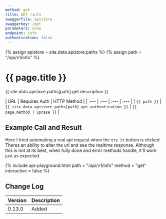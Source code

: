 ```yaml
---
method: get
title: GET /info
swaggerfile: apistore
swaggerkey: /get
parameters: none
endpoint: info
authentication: false
--- 
```


{% assign apistore = site.data.apistore.paths %}
{% assign path = "/api/v1/info" %}

# {{ page.title }} 
<!-- {{ page.path }} {{ site.url }} -->

{{ site.data.apistore.paths[path].get.description }}

<!-- {% include api-table2.html path = "/api/v1/info" method = "get" %} -->

| URL | Requires Auth | HTTP Method |
| :--- | :--- | :--- | :--- |
| `{{ path }}` | `{{ site.data.apistore.paths[path].get.authentication }}` | `{{ page.method | upcase }}` |

## Example Call and Result

Here I tried automating a real api request when the `try it` button is clicked. Theres an ability to alter the url and see the realtime response.
Although this is not at its best, when fully done and error methods handle, it'll work just as expected.

{% include api-playground.html path = "/api/v1/info" method = "get" interactive = false %}

## Change Log

| Version | Description |
| :--- | :--- |
| 0.13.0 | Added |
